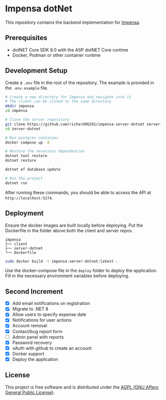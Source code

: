 # Impensa dotNet

This repository contains the backend implementation for [Impensa](https://github.com/richard96292/impensa).

## Prerequisites

- dotNET Core SDK 8.0 with the ASP dotNET Core runtime
- Docker, Podman or other container runtime

## Development Setup

Create a `.env` file in the root of the repository.
The example is provided in the `.env.example` file.

```bash
# Create a new directory for Impensa and navigate into it
# The client can be cloned to the same directory
mkdir impensa
cd impensa

# Clone the server repository
git clone https://github.com/richard96292/impensa-server-dotnet server-dotnet
cd server-dotnet

# Run postgres container
docker compose up -d

# Restore the necessary dependencies
dotnet tool restore
dotnet restore

dotnet ef database update

# Run the project
dotnet run
```

After running these commands, you should be able to access the API at `http://localhost:5274`.

## Deployment

Ensure the docker images are built locally before deploying.
Put the Dockerfile in the folder above both the client and server repos.

```text
impensa
├── client
├── server-dotnet
└── Dockerfile
```

```bash
sudo docker build -t impensa-server-dotnet:latest .
```

Use the docker-compose file in the `deploy` folder to deploy the application.
Fill in the necessary environment variables before deploying.

## Second Increment

- [x] Add email notifications on registration
- [x] Migrate to .NET 8
- [x] Allow users to specify expense date
- [x] Notifications for user actions
- [x] Account removal
- [x] Contact/bug report form
- [ ] Admin panel with reports
- [x] Password recovery
- [x] oAuth with github to create an account
- [x] Docker support
- [x] Deploy the application

## License

This project is free software and is distributed under
the [AGPL (GNU Affero General Public License)](https://www.gnu.org/licenses/agpl-3.0.en.html).
